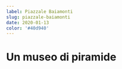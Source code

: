 ```yaml
---
label: Piazzale Baiamonti
slug: piazzale-baiamonti
date: 2020-01-13
color: '#40d940'
---
```


# Un museo di piramide